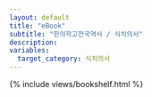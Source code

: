 ```yaml
---
layout: default
title: "eBook"
subtitle: "한의학고전국역서 / 식치의서"
description:
variables:
  target_category: 식치의서
---
```


{% include views/bookshelf.html %}
